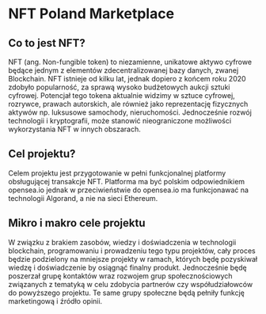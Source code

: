 <h1> NFT Poland Marketplace</h1>
  
<h2>Co to jest NFT?</h2>
<p>NFT (ang. Non-fungible token) to niezamienne, unikatowe aktywo cyfrowe będące jednym z elementów zdecentralizowanej bazy danych, zwanej Blockchain.  NFT istnieje od kilku lat, jednak dopiero z końcem roku 2020 zdobyło popularność, za sprawą wysoko budżetowych aukcji sztuki cyfrowej. Potencjał tego tokena aktualnie widzimy w sztuce cyfrowej, rozrywce, prawach autorskich, ale również jako reprezentację fizycznych aktywów np. luksusowe samochody, nieruchomości. Jednocześnie rozwój technologii i kryptografii, może stanowić nieograniczone możliwości wykorzystania NFT w innych obszarach.</p>

<h2>Cel projektu?</h2>
<p>Celem projektu jest przygotowanie w pełni funkcjonalnej platformy obsługującej transakcje NFT. Platforma ma być polskim odpowiednikiem opensea.io jednak w przeciwieństwie do opensea.io ma funkcjonawać na technologii Algorand, a nie na sieci Ethereum.</p>

<h2>Mikro i makro cele projektu</h2>
<p>W związku z brakiem zasobów, wiedzy i doświadczenia w technologii blockchain, programowaniu i prowadzeniu tego typu projektów, cały proces będzie podzielony na mniejsze projekty w ramach, których będę pozyskiwał wiedzę i doświadczenie by osiągnąć finalny produkt. Jednocześnie będę poszerzał grupę kontaktów wraz rozwojem grup społecznościowych związanych z tematyką w celu zdobycia partnerów czy współudziałowców do powyższego projektu. Te same grupy społeczne będą pełniły funkcję marketingową i źródło opinii.</p>



